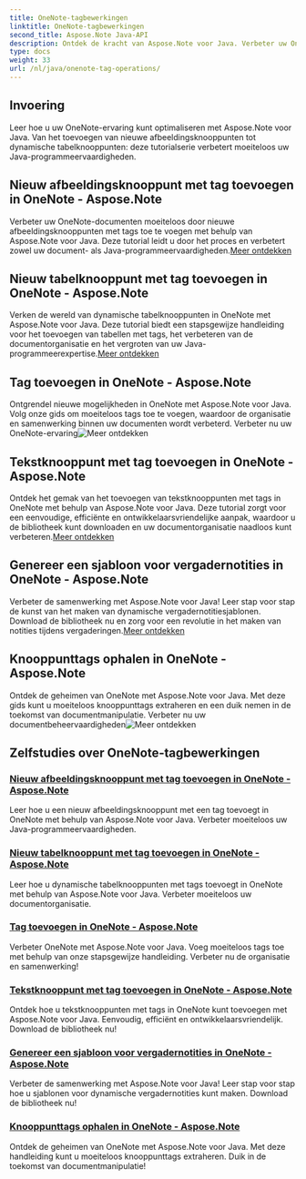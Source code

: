 ```yaml
---
title: OneNote-tagbewerkingen
linktitle: OneNote-tagbewerkingen
second_title: Aspose.Note Java-API
description: Ontdek de kracht van Aspose.Note voor Java. Verbeter uw OneNote-ervaring met stapsgewijze handleidingen over tagbewerkingen, het toevoegen van afbeeldingen, tabellen, tekstknooppunten en meer.
type: docs
weight: 33
url: /nl/java/onenote-tag-operations/
---
```

## Invoering

Leer hoe u uw OneNote-ervaring kunt optimaliseren met Aspose.Note voor Java. Van het toevoegen van nieuwe afbeeldingsknooppunten tot dynamische tabelknooppunten: deze tutorialserie verbetert moeiteloos uw Java-programmeervaardigheden.

## Nieuw afbeeldingsknooppunt met tag toevoegen in OneNote - Aspose.Note

 Verbeter uw OneNote-documenten moeiteloos door nieuwe afbeeldingsknooppunten met tags toe te voegen met behulp van Aspose.Note voor Java. Deze tutorial leidt u door het proces en verbetert zowel uw document- als Java-programmeervaardigheden.[Meer ontdekken](./add-new-image-node-with-tag/)

## Nieuw tabelknooppunt met tag toevoegen in OneNote - Aspose.Note

 Verken de wereld van dynamische tabelknooppunten in OneNote met Aspose.Note voor Java. Deze tutorial biedt een stapsgewijze handleiding voor het toevoegen van tabellen met tags, het verbeteren van de documentorganisatie en het vergroten van uw Java-programmeerexpertise.[Meer ontdekken](./add-new-table-node-with-tag/)

## Tag toevoegen in OneNote - Aspose.Note

 Ontgrendel nieuwe mogelijkheden in OneNote met Aspose.Note voor Java. Volg onze gids om moeiteloos tags toe te voegen, waardoor de organisatie en samenwerking binnen uw documenten wordt verbeterd. Verbeter nu uw OneNote-ervaring![Meer ontdekken](./add-tag/)

## Tekstknooppunt met tag toevoegen in OneNote - Aspose.Note

 Ontdek het gemak van het toevoegen van tekstknooppunten met tags in OneNote met behulp van Aspose.Note voor Java. Deze tutorial zorgt voor een eenvoudige, efficiënte en ontwikkelaarsvriendelijke aanpak, waardoor u de bibliotheek kunt downloaden en uw documentorganisatie naadloos kunt verbeteren.[Meer ontdekken](./add-text-node-with-tag/)

## Genereer een sjabloon voor vergadernotities in OneNote - Aspose.Note

Verbeter de samenwerking met Aspose.Note voor Java! Leer stap voor stap de kunst van het maken van dynamische vergadernotitiesjablonen. Download de bibliotheek nu en zorg voor een revolutie in het maken van notities tijdens vergaderingen.[Meer ontdekken](./generate-template-for-meeting-notes/)

## Knooppunttags ophalen in OneNote - Aspose.Note

 Ontdek de geheimen van OneNote met Aspose.Note voor Java. Met deze gids kunt u moeiteloos knooppunttags extraheren en een duik nemen in de toekomst van documentmanipulatie. Verbeter nu uw documentbeheervaardigheden![Meer ontdekken](./get-node-tags/)
## Zelfstudies over OneNote-tagbewerkingen
### [Nieuw afbeeldingsknooppunt met tag toevoegen in OneNote - Aspose.Note](./add-new-image-node-with-tag/)
Leer hoe u een nieuw afbeeldingsknooppunt met een tag toevoegt in OneNote met behulp van Aspose.Note voor Java. Verbeter moeiteloos uw Java-programmeervaardigheden.
### [Nieuw tabelknooppunt met tag toevoegen in OneNote - Aspose.Note](./add-new-table-node-with-tag/)
Leer hoe u dynamische tabelknooppunten met tags toevoegt in OneNote met behulp van Aspose.Note voor Java. Verbeter moeiteloos uw documentorganisatie.
### [Tag toevoegen in OneNote - Aspose.Note](./add-tag/)
Verbeter OneNote met Aspose.Note voor Java. Voeg moeiteloos tags toe met behulp van onze stapsgewijze handleiding. Verbeter nu de organisatie en samenwerking!
### [Tekstknooppunt met tag toevoegen in OneNote - Aspose.Note](./add-text-node-with-tag/)
Ontdek hoe u tekstknooppunten met tags in OneNote kunt toevoegen met Aspose.Note voor Java. Eenvoudig, efficiënt en ontwikkelaarsvriendelijk. Download de bibliotheek nu!
### [Genereer een sjabloon voor vergadernotities in OneNote - Aspose.Note](./generate-template-for-meeting-notes/)
Verbeter de samenwerking met Aspose.Note voor Java! Leer stap voor stap hoe u sjablonen voor dynamische vergadernotities kunt maken. Download de bibliotheek nu!
### [Knooppunttags ophalen in OneNote - Aspose.Note](./get-node-tags/)
Ontdek de geheimen van OneNote met Aspose.Note voor Java. Met deze handleiding kunt u moeiteloos knooppunttags extraheren. Duik in de toekomst van documentmanipulatie!